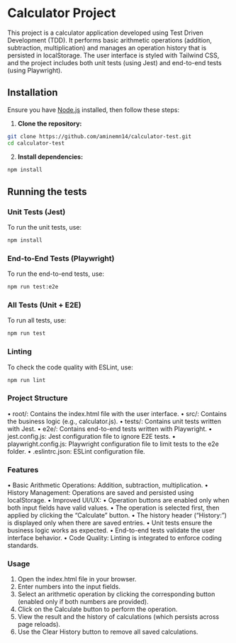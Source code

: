 # Calculator Project

This project is a calculator application developed using Test Driven Development (TDD). It performs basic arithmetic operations (addition, subtraction, multiplication) and manages an operation history that is persisted in localStorage. The user interface is styled with Tailwind CSS, and the project includes both unit tests (using Jest) and end-to-end tests (using Playwright).

## Installation

Ensure you have [Node.js](https://nodejs.org/) installed, then follow these steps:

1. **Clone the repository:**

```bash
git clone https://github.com/aminemn14/calculator-test.git
cd calculator-test
```

2. **Install dependencies:**

```bash
npm install
```

## Running the tests

### Unit Tests (Jest)

To run the unit tests, use:

```bash
npm install
```

### End-to-End Tests (Playwright)

To run the end-to-end tests, use:

```bash
npm run test:e2e
```

### All Tests (Unit + E2E)

To run all tests, use:

```bash
npm run test
```

### Linting

To check the code quality with ESLint, use:

```bash
npm run lint
```

### Project Structure

• root/: Contains the index.html file with the user interface.
• src/: Contains the business logic (e.g., calculator.js).
• tests/: Contains unit tests written with Jest.
• e2e/: Contains end-to-end tests written with Playwright.
• jest.config.js: Jest configuration file to ignore E2E tests.
• playwright.config.js: Playwright configuration file to limit tests to the e2e folder.
• .eslintrc.json: ESLint configuration file.

### Features

• Basic Arithmetic Operations: Addition, subtraction, multiplication.
• History Management: Operations are saved and persisted using localStorage.
• Improved UI/UX:
• Operation buttons are enabled only when both input fields have valid values.
• The operation is selected first, then applied by clicking the “Calculate” button.
• The history header (“History:”) is displayed only when there are saved entries.
• Unit tests ensure the business logic works as expected.
• End-to-end tests validate the user interface behavior.
• Code Quality: Linting is integrated to enforce coding standards.

### Usage

1. Open the index.html file in your browser.
2. Enter numbers into the input fields.
3. Select an arithmetic operation by clicking the corresponding button (enabled only if both numbers are provided).
4. Click on the Calculate button to perform the operation.
5. View the result and the history of calculations (which persists across page reloads).
6. Use the Clear History button to remove all saved calculations.
